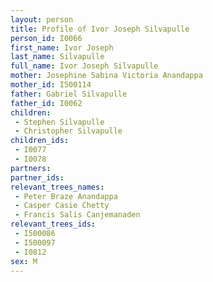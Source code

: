 ```yaml
---
layout: person
title: Profile of Ivor Joseph Silvapulle
person_id: I0066
first_name: Ivor Joseph
last_name: Silvapulle
full_name: Ivor Joseph Silvapulle
mother: Josephine Sabina Victoria Anandappa
mother_id: I500114
father: Gabriel Silvapulle
father_id: I0062
children:
 - Stephen Silvapulle
 - Christopher Silvapulle
children_ids:
 - I0077
 - I0078
partners:
partner_ids:
relevant_trees_names:
 - Peter Braze Anandappa
 - Casper Casie Chetty
 - Francis Salis Canjemanaden
relevant_trees_ids:
 - I500086
 - I500097
 - I0812
sex: M
---
```


